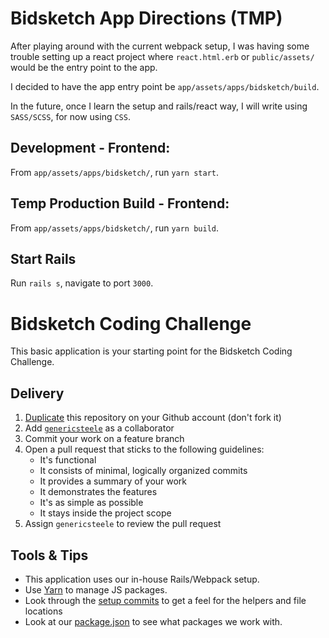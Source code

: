 # Bidsketch App Directions (TMP)

After playing around with the current webpack setup, I was having some trouble setting up a react project where `react.html.erb` or `public/assets/` would be the entry point to the app. 

I decided to have the app entry point be `app/assets/apps/bidsketch/build`.  

In the future, once I learn the setup and rails/react way, I will write using `SASS/SCSS`, for now using `CSS`.

## Development - Frontend:

From `app/assets/apps/bidsketch/`,
run `yarn start`.

## Temp Production Build - Frontend:

From `app/assets/apps/bidsketch/`,
run `yarn build`.

## Start Rails

Run `rails s`, navigate to port `3000`.


# Bidsketch Coding Challenge

This basic application is your starting point for the Bidsketch Coding Challenge.

## Delivery

1. [Duplicate](https://help.github.com/articles/duplicating-a-repository/) this repository on your Github account (don't fork it)
2. Add [`genericsteele`](https://github.com/genericsteele) as a collaborator
3. Commit your work on a feature branch
4. Open a pull request that sticks to the following guidelines:
    - It's functional
    - It consists of minimal, logically organized commits
    - It provides a summary of your work
    - It demonstrates the features
    - It's as simple as possible
    - It stays inside the project scope
5. Assign `genericsteele` to review the pull request

## Tools & Tips

* This application uses our in-house Rails/Webpack setup.
* Use [Yarn](https://github.com/yarnpkg/yarn) to manage JS packages.
* Look through the [setup commits](https://github.com/Bidsketch/bidsketch_application/commits/master) to get a feel for the helpers and file locations
* Look at our [package.json](package.json) to see what packages we work with.

